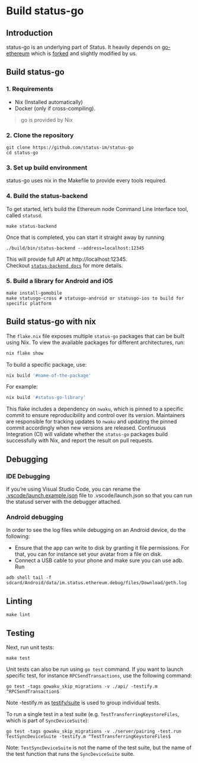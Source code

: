 # Build status-go

## Introduction

status-go is an underlying part of Status. It heavily depends on [go-ethereum](https://github.com/ethereum/go-ethereum/) which is [forked](https://github.com/status-im/go-ethereum) and slightly modified by us.

## Build status-go

### 1. Requirements

* Nix (Installed automatically)
* Docker (only if cross-compiling).

> go is provided by Nix

### 2. Clone the repository

```shell
git clone https://github.com/status-im/status-go
cd status-go
```

### 3. Set up build environment

status-go uses nix in the Makefile to provide every tools required.

### 4. Build the status-backend

To get started, let’s build the Ethereum node Command Line Interface tool, called `statusd`.

```shell
make status-backend
```

Once that is completed, you can start it straight away by running
```shell
./build/bin/status-backend --address=localhost:12345
```

This will provide full API at http://localhost:12345. \
Checkout [`status-backend docs`](../cmd/status-backend/README.md) for more details.

### 5. Build a library for Android and iOS

```shell
make install-gomobile
make statusgo-cross # statusgo-android or statusgo-ios to build for specific platform
```

## Build status-go with nix

The `flake.nix` file exposes multiple `status-go` packages that can be built using Nix. To view the available packages for different architectures, run:
```bash
nix flake show
```
To build a specific package, use:
```bash
nix build '#name-of-the-package'
```
For example:
```bash
nix build '#status-go-library'
```
This flake includes a dependency on `nwaku`, which is pinned to a specific commit to ensure reproducibility and control over its version.
Maintainers are responsible for tracking updates to `nwaku` and updating the pinned commit accordingly when new versions are released.
Continuous Integration (CI) will validate whether the `status-go` packages build successfully with Nix, and report the result on pull requests.

## Debugging

### IDE Debugging

If you’re using Visual Studio Code, you can rename the [.vscode/launch.example.json](https://github.com/status-im/status-go/blob/develop/.vscode/launch.example.json) file to .vscode/launch.json so that you can run the statusd server with the debugger attached.

### Android debugging

In order to see the log files while debugging on an Android device, do the following:

* Ensure that the app can write to disk by granting it file permissions. For that, you can for instance set your avatar from a file on disk.
* Connect a USB cable to your phone and make sure you can use adb.
Run

```shell
adb shell tail -f sdcard/Android/data/im.status.ethereum.debug/files/Download/geth.log
```

## Linting

```shell
make lint
```

## Testing

Next, run unit tests:

```shell
make test
```

Unit tests can also be run using `go test` command. If you want to launch specific test, for instance `RPCSendTransactions`, use the following command:

```shell
go test -tags gowaku_skip_migrations -v ./api/ -testify.m ^RPCSendTransaction$
```

Note -testify.m as [testify/suite](https://godoc.org/github.com/stretchr/testify/suite) is used to group individual tests.

To run a single test in a test suite (e.g. `TestTransferringKeystoreFiles`, which is part of `SyncDeviceSuite`):
```shell
go test -tags gowaku_skip_migrations -v ./server/pairing -test.run TestSyncDeviceSuite -testify.m ^TestTransferringKeystoreFiles$
```

Note: `TestSyncDeviceSuite` is not the name of the test suite, but the name of the test function that runs the `SyncDeviceSuite` suite.